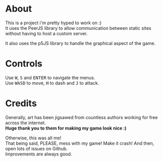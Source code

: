 # About

This is a project i'm pretty hyped to work on :) <br>
It uses the PeerJS library to allow communication between static sites without having to host a custom server.

It also uses the p5JS library to handle the graphical aspect of the game.

# Controls

Use <kbd>W</kbd>, <kbd>S</kbd> and <kbd>ENTER</kbd> to navigate the menus. <br>
Use <kbd>WASD</kbd> to move, <kbd>H</kbd> to dash and <kbd>J</kbd> to attack.

# Credits

Generally, art has been jigsawed from countless authors working for free across the internet. <br>
**Huge thank you to them for making my game look nice :)**

Otherwise, this was all me! <br>
That being said, PLEASE, mess with my game! Make it crash! And then, open lots of issues on Github. <br>
Improvements are always good.
